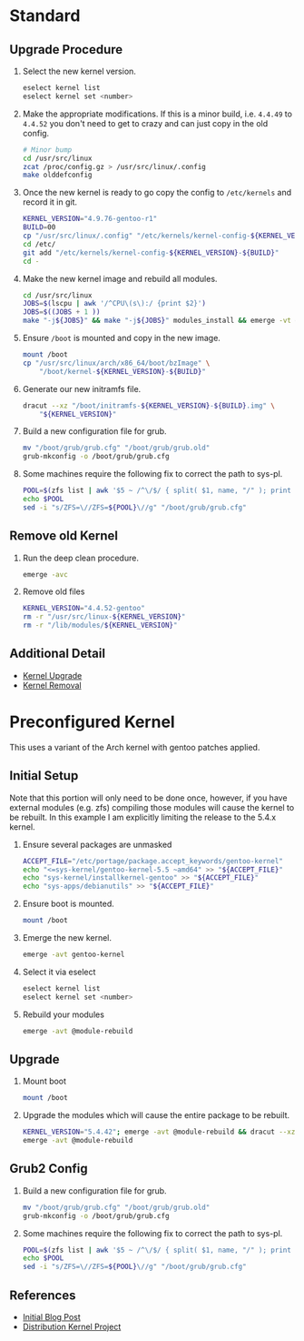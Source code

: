 # Standard

## Upgrade Procedure

1. Select the new kernel version.

    ```bash
    eselect kernel list 
    eselect kernel set <number>
    ```
1. Make the appropriate modifications. If this is a minor build, i.e. `4.4.49` to `4.4.52` you don't need to get to crazy and can just copy in the old config.

    ```bash
    # Minor bump
    cd /usr/src/linux
    zcat /proc/config.gz > /usr/src/linux/.config
    make olddefconfig
    ```
1. Once the new kernel is ready to go copy the config to `/etc/kernels` and record it in git.

    ```bash
    KERNEL_VERSION="4.9.76-gentoo-r1"
    BUILD=00
    cp "/usr/src/linux/.config" "/etc/kernels/kernel-config-${KERNEL_VERSION}-${BUILD}"
    cd /etc/
    git add "/etc/kernels/kernel-config-${KERNEL_VERSION}-${BUILD}"
    cd -
    ```
1. Make the new kernel image and rebuild all modules.

    ```bash
    cd /usr/src/linux
    JOBS=$(lscpu | awk '/^CPU\(s\):/ {print $2}')
    JOBS=$((JOBS + 1 ))
    make "-j${JOBS}" && make "-j${JOBS}" modules_install && emerge -vt @module-rebuild
    ```
1. Ensure `/boot` is mounted and copy in the new image.

    ```bash
    mount /boot
    cp "/usr/src/linux/arch/x86_64/boot/bzImage" \
        "/boot/kernel-${KERNEL_VERSION}-${BUILD}"
    ```
1. Generate our new initramfs file.

    ```bash
    dracut --xz "/boot/initramfs-${KERNEL_VERSION}-${BUILD}.img" \
        "${KERNEL_VERSION}"
    ```
1. Build a new configuration file for grub.

    ```bash
    mv "/boot/grub/grub.cfg" "/boot/grub/grub.old"
    grub-mkconfig -o /boot/grub/grub.cfg
    ```
1. Some machines require the following fix to correct the path to sys-pl.

    ```bash
    POOL=$(zfs list | awk '$5 ~ /^\/$/ { split( $1, name, "/" ); print name[1] }')
    echo $POOL
    sed -i "s/ZFS=\//ZFS=${POOL}\//g" "/boot/grub/grub.cfg"
    ```

## Remove old Kernel

1. Run the deep clean procedure.

    ```bash
    emerge -avc
    ```
2. Remove old files

    ```bash
    KERNEL_VERSION="4.4.52-gentoo"
    rm -r "/usr/src/linux-${KERNEL_VERSION}"
    rm -r "/lib/modules/${KERNEL_VERSION}"
    ```

## Additional Detail

* [Kernel Upgrade](https://wiki.gentoo.org/wiki/Kernel/Upgrade)
* [Kernel Removal](https://wiki.gentoo.org/wiki/Kernel/Removal)

# Preconfigured Kernel

This uses a variant of the Arch kernel with gentoo patches applied.

## Initial Setup

Note that this portion will only need to be done once, however, if you have external modules (e.g. zfs) compiling those modules will cause the kernel to be rebuilt. In this example I am explicitly limiting the release to the 5.4.x kernel.

1. Ensure several packages are unmasked

    ```bash
    ACCEPT_FILE="/etc/portage/package.accept_keywords/gentoo-kernel"
    echo "<=sys-kernel/gentoo-kernel-5.5 ~amd64" >> "${ACCEPT_FILE}"
    echo "sys-kernel/installkernel-gentoo" >> "${ACCEPT_FILE}"
    echo "sys-apps/debianutils" >> "${ACCEPT_FILE}"
    ```
1. Ensure boot is mounted.

    ```bash
    mount /boot
    ```
1. Emerge the new kernel.

    ```bash
    emerge -avt gentoo-kernel
    ```
1. Select it via eselect

    ```bash
    eselect kernel list 
    eselect kernel set <number>
    ```
1. Rebuild your modules

    ```bash
    emerge -avt @module-rebuild
    ```

## Upgrade

1. Mount boot

    ```bash
    mount /boot
    ```
1. Upgrade the modules which will cause the entire package to be rebuilt.

    ```bash
    KERNEL_VERSION="5.4.42"; emerge -avt @module-rebuild && dracut --xz "/boot/initramfs-${KERNEL_VERSION}.img" "${KERNEL_VERSION}" -force
    emerge -avt @module-rebuild
    ```

## Grub2 Config

1. Build a new configuration file for grub.

    ```bash
    mv "/boot/grub/grub.cfg" "/boot/grub/grub.old"
    grub-mkconfig -o /boot/grub/grub.cfg
    ```
1. Some machines require the following fix to correct the path to sys-pl.

    ```bash
    POOL=$(zfs list | awk '$5 ~ /^\/$/ { split( $1, name, "/" ); print name[1] }')
    echo $POOL
    sed -i "s/ZFS=\//ZFS=${POOL}\//g" "/boot/grub/grub.cfg"
    ```

## References

* [Initial Blog Post](https://blogs.gentoo.org/mgorny/2019/12/19/a-distribution-kernel-for-gentoo/)
* [Distribution Kernel Project](https://wiki.gentoo.org/wiki/Project:Distribution_Kernel)
